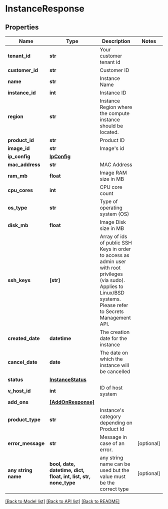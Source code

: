 # InstanceResponse


## Properties
Name | Type | Description | Notes
------------ | ------------- | ------------- | -------------
**tenant_id** | **str** | Your customer tenant id | 
**customer_id** | **str** | Customer ID | 
**name** | **str** | Instance Name | 
**instance_id** | **int** | Instance ID | 
**region** | **str** | Instance Region where the compute instance should be located. | 
**product_id** | **str** | Product ID | 
**image_id** | **str** | Image&#39;s id | 
**ip_config** | [**IpConfig**](IpConfig.md) |  | 
**mac_address** | **str** | MAC Address | 
**ram_mb** | **float** | Image RAM size in MB | 
**cpu_cores** | **int** | CPU core count | 
**os_type** | **str** | Type of operating system (OS) | 
**disk_mb** | **float** | Image Disk size in MB | 
**ssh_keys** | **[str]** | Array of ids of public SSH Keys in order to access as admin user with root privileges (via sudo). Applies to Linux/BSD systems. Please refer to Secrets Management API. | 
**created_date** | **datetime** | The creation date for the instance | 
**cancel_date** | **date** | The date on which the instance will be cancelled | 
**status** | [**InstanceStatus**](InstanceStatus.md) |  | 
**v_host_id** | **int** | ID of host system | 
**add_ons** | [**[AddOnResponse]**](AddOnResponse.md) |  | 
**product_type** | **str** | Instance&#39;s category depending on Product Id | 
**error_message** | **str** | Message in case of an error. | [optional] 
**any string name** | **bool, date, datetime, dict, float, int, list, str, none_type** | any string name can be used but the value must be the correct type | [optional]

[[Back to Model list]](../README.md#documentation-for-models) [[Back to API list]](../README.md#documentation-for-api-endpoints) [[Back to README]](../README.md)


